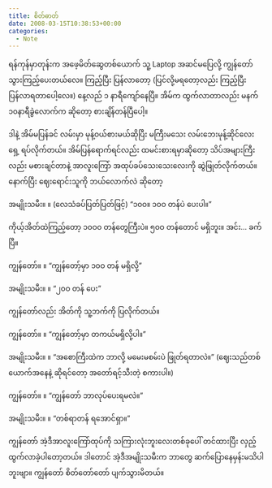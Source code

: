 ```yaml
---
title: စိတ်ဓာတ်
date: 2008-03-15T10:38:53+00:00
categories:
  - Note
---
```

ရန်ကုန်မှာတုန်းက အဖေ့မိတ်ဆွေတစ်ယောက် သူ့ Laptop အဆင်မပြေလို့ ကျွန်တော် သွားကြည့်ပေးတယ်လေ။ ကြည့်ပြီး ပြန်လာတော့ (ပြင်လို့မရတော့လည်း ကြည့်ပြီး ပြန်လာရတာပေါ့လေ။) နေ့လည် ၁ နာရီကျော်နေပြီ။ အိမ်က ထွက်လာတာလည်း မနက် ၁၀နာရီခွဲလောက်က ဆိုတော့ စားချိန်တန်ပြီပေါ့။

ဒါနဲ့ အိမ်မပြန်ခင် လမ်းမှာ မုန့်ဝယ်စားမယ်ဆိုပြီး မကြီးမသေး လမ်းဘေးမုန့်ဆိုင်လေးရှေ့ ရပ်လိုက်တယ်။ အိမ်ပြန်ရောက်ရင်လည်း ထမင်းစားရမှာဆိုတော့ သိပ်အများကြီးလည်း မစားချင်တာနဲ့ အာလူးကြော် အထုပ်ခပ်သေးသေးလေးကို ဆွဲဖြုတ်လိုက်တယ်။ နောက်ပြီး ဈေးရောင်းသူကို ဘယ်လောက်လဲ ဆိုတော့

အမျိုးသမီး။ ။ (လေသံခပ်ပြတ်ပြတ်ဖြင့်) “၁၀ဝ။ ၁၀ဝ တန်ပဲ ပေးပါ။”

ကိုယ့်အိတ်ထဲကြည့်တော့ ၁၀ဝ၀ တန်တွေကြီးပဲ။ ၅၀ဝ တန်တောင် မရှိဘူး။ အင်း&#8230; ခက်ပြီ။

ကျွန်တော်။ ။ “ကျွန်တော့်မှာ ၁၀ဝ တန် မရှိလို့”
  
အမျိုးသမီး။ ။ “၂၀ဝ တန် ပေး”

ကျွန်တော်လည်း အိတ်ကို သူ့ဘက်ကို ပြလိုက်တယ်။

ကျွန်တော်။ ။ “ကျွန်တော့်မှာ တကယ်မရှိလို့ပါ။”
  
အမျိုးသမီး။ ။ “အစောကြီးထဲက ဘာလို့ မမေးမစမ်းပဲ ဖြုတ်ရတာလဲ။” (ဈေးသည်တစ်ယောက်အနေနဲ့ ဆိုရင်တော့ အတော်ရင့်သီးတဲ့ စကားပါ။)

ကျွန်တော်။ ။ “ကျွန်တော် ဘာလုပ်ပေးရမလဲ။”
  
အမျိုးသမီး။ ။ “တစ်ရာတန် ရအောင်ရှာ။”

ကျွန်တော် အဲ့ဒီအာလူးကြော်ထုပ်ကို သကြားလုံးဘူးလေးတစ်ခုပေါ် တင်ထားပြီး လှည့်ထွက်လာခဲ့ပါတော့တယ်။ ဒါတောင် အဲ့ဒီအမျိုးသမီးက ဘာတွေ ဆက်ပြောနေမှန်းမသိပါဘူးဗျာ။ ကျွန်တော် စိတ်တော်တော် ပျက်သွားမိတယ်။